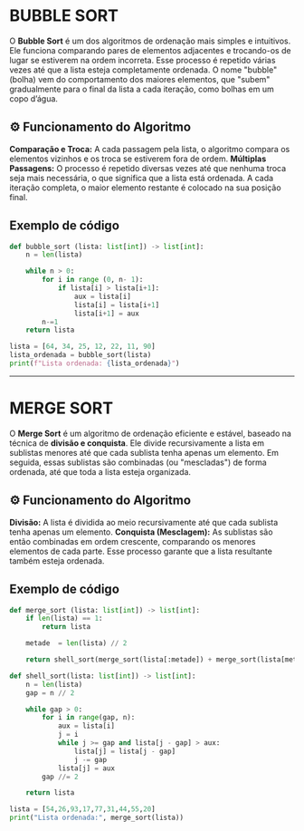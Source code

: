 # **BUBBLE SORT**

O **Bubble Sort** é um dos algoritmos de ordenação mais simples e intuitivos. Ele funciona comparando pares de elementos adjacentes e trocando-os de lugar se estiverem na ordem incorreta. Esse processo é repetido várias vezes até que a lista esteja completamente ordenada. O nome "bubble" (bolha) vem do comportamento dos maiores elementos, que "subem" gradualmente para o final da lista a cada iteração, como bolhas em um copo d’água.

## ⚙️ Funcionamento do Algoritmo

**Comparação e Troca:** A cada passagem pela lista, o algoritmo compara os elementos vizinhos e os troca se estiverem fora de ordem.
**Múltiplas Passagens:** O processo é repetido diversas vezes até que nenhuma troca seja mais necessária, o que significa que a lista está ordenada. A cada iteração completa, o maior elemento restante é colocado na sua posição final.

## Exemplo de código

```python
def bubble_sort (lista: list[int]) -> list[int]:
    n = len(lista)

    while n > 0:
        for i in range (0, n- 1):
            if lista[i] > lista[i+1]:
                aux = lista[i]
                lista[i] = lista[i+1]
                lista[i+1] = aux
        n-=1
    return lista

lista = [64, 34, 25, 12, 22, 11, 90]
lista_ordenada = bubble_sort(lista)
print(f"Lista ordenada: {lista_ordenada}")
```

---

# **MERGE SORT**

O **Merge Sort** é um algoritmo de ordenação eficiente e estável, baseado na técnica de **divisão e conquista**. Ele divide recursivamente a lista em sublistas menores até que cada sublista tenha apenas um elemento. Em seguida, essas sublistas são combinadas (ou "mescladas") de forma ordenada, até que toda a lista esteja organizada.

## ⚙️ Funcionamento do Algoritmo

**Divisão:** A lista é dividida ao meio recursivamente até que cada sublista tenha apenas um elemento.
**Conquista (Mesclagem):** As sublistas são então combinadas em ordem crescente, comparando os menores elementos de cada parte. Esse processo garante que a lista resultante também esteja ordenada.

## Exemplo de código

```python
def merge_sort (lista: list[int]) -> list[int]:
    if len(lista) == 1:
        return lista

    metade  = len(lista) // 2

    return shell_sort(merge_sort(lista[:metade]) + merge_sort(lista[metade:]))

def shell_sort(lista: list[int]) -> list[int]:
    n = len(lista)
    gap = n // 2

    while gap > 0:
        for i in range(gap, n):
            aux = lista[i]
            j = i
            while j >= gap and lista[j - gap] > aux:
                lista[j] = lista[j - gap]
                j -= gap
            lista[j] = aux
        gap //= 2

    return lista

lista = [54,26,93,17,77,31,44,55,20]
print("Lista ordenada:", merge_sort(lista))
```
